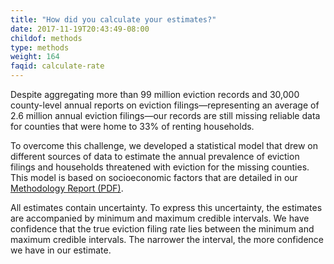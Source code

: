 ```yaml
---
title: "How did you calculate your estimates?"
date: 2017-11-19T20:43:49-08:00
childof: methods
type: methods
weight: 164
faqid: calculate-rate
---
```

Despite aggregating more than 99 million eviction records and 30,000 county-level annual reports on eviction filings—representing an average of 2.6 million annual eviction filings—our records are still missing reliable data for counties that were home to 33% of renting households.

To overcome this challenge, we developed a statistical model that drew on different sources of data to estimate the annual prevalence of eviction filings and households threatened with eviction for the missing counties. This model is based on socioeconomic factors that are detailed in our [Methodology Report (PDF)](https://evictionlab.org/docs/Eviction_Lab_Methodology_Report_2022.pdf).

All estimates contain uncertainty. To express this uncertainty, the estimates are accompanied by minimum and maximum credible intervals. We have confidence that the true eviction filing rate lies between the minimum and maximum credible intervals. The narrower the interval, the more confidence we have in our estimate.
